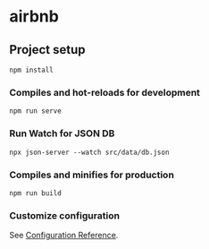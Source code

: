 # airbnb

## Project setup
```
npm install
```

### Compiles and hot-reloads for development
```
npm run serve
```

### Run Watch for JSON DB
```
npx json-server --watch src/data/db.json
```

### Compiles and minifies for production
```
npm run build
```

### Customize configuration
See [Configuration Reference](https://cli.vuejs.org/config/).
